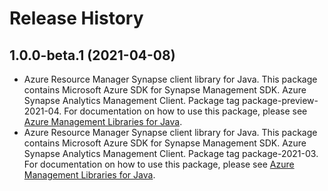 # Release History

## 1.0.0-beta.1 (2021-04-08)

- Azure Resource Manager Synapse client library for Java. This package contains Microsoft Azure SDK for Synapse Management SDK. Azure Synapse Analytics Management Client. Package tag package-preview-2021-04. For documentation on how to use this package, please see [Azure Management Libraries for Java](https://aka.ms/azsdk/java/mgmt).
- Azure Resource Manager Synapse client library for Java. This package contains Microsoft Azure SDK for Synapse Management SDK. Azure Synapse Analytics Management Client. Package tag package-2021-03. For documentation on how to use this package, please see [Azure Management Libraries for Java](https://aka.ms/azsdk/java/mgmt).


